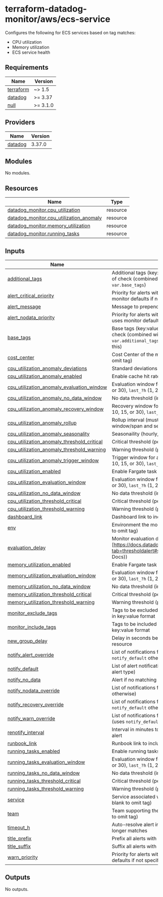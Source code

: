 # terraform-datadog-monitor/aws/ecs-service

Configures the following for ECS services based on tag matches:

* CPU utilization
* Memory utilization
* ECS service health

<!-- BEGIN_TF_DOCS -->
## Requirements

| Name | Version |
|------|---------|
| <a name="requirement_terraform"></a> [terraform](#requirement\_terraform) | ~> 1.5 |
| <a name="requirement_datadog"></a> [datadog](#requirement\_datadog) | >= 3.37 |
| <a name="requirement_null"></a> [null](#requirement\_null) | >= 3.1.0 |

## Providers

| Name | Version |
|------|---------|
| <a name="provider_datadog"></a> [datadog](#provider\_datadog) | 3.37.0 |

## Modules

No modules.

## Resources

| Name | Type |
|------|------|
| [datadog_monitor.cpu_utilization](https://registry.terraform.io/providers/datadog/datadog/latest/docs/resources/monitor) | resource |
| [datadog_monitor.cpu_utilization_anomaly](https://registry.terraform.io/providers/datadog/datadog/latest/docs/resources/monitor) | resource |
| [datadog_monitor.memory_utilization](https://registry.terraform.io/providers/datadog/datadog/latest/docs/resources/monitor) | resource |
| [datadog_monitor.running_tasks](https://registry.terraform.io/providers/datadog/datadog/latest/docs/resources/monitor) | resource |

## Inputs

| Name | Description | Type | Default | Required |
|------|-------------|------|---------|:--------:|
| <a name="input_additional_tags"></a> [additional\_tags](#input\_additional\_tags) | Additional tags (key:value format) to add to this type of check (combined with `local.tags` and `var.base_tags`) | `list(string)` | `[]` | no |
| <a name="input_alert_critical_priority"></a> [alert\_critical\_priority](#input\_alert\_critical\_priority) | Priority for alerts within critical threshold (P1-P5, uses monitor defaults if not specified) | `string` | `null` | no |
| <a name="input_alert_message"></a> [alert\_message](#input\_alert\_message) | Message to prepend to alert notifications | `string` | `"Alert"` | no |
| <a name="input_alert_nodata_priority"></a> [alert\_nodata\_priority](#input\_alert\_nodata\_priority) | Priority for alerts within warning threshold (P1-P5, uses monitor defaults if not specified) | `string` | `null` | no |
| <a name="input_base_tags"></a> [base\_tags](#input\_base\_tags) | Base tags (key:value format) to add to this type of check (combined with `local.tags` and `var.additional_tags`, generally you should not change this) | `list(string)` | <pre>[<br>  "resource:ecs-service"<br>]</pre> | no |
| <a name="input_cost_center"></a> [cost\_center](#input\_cost\_center) | Cost Center of the monitored resource (leave blank to omit tag) | `string` | `null` | no |
| <a name="input_cpu_utilization_anomaly_deviations"></a> [cpu\_utilization\_anomaly\_deviations](#input\_cpu\_utilization\_anomaly\_deviations) | Standard deviations | `number` | `4` | no |
| <a name="input_cpu_utilization_anomaly_enabled"></a> [cpu\_utilization\_anomaly\_enabled](#input\_cpu\_utilization\_anomaly\_enabled) | Enable cache hit rate anomaly monitor | `bool` | `false` | no |
| <a name="input_cpu_utilization_anomaly_evaluation_window"></a> [cpu\_utilization\_anomaly\_evaluation\_window](#input\_cpu\_utilization\_anomaly\_evaluation\_window) | Evaluation window for monitor (`last_?m` (1, 5, 10, 15, or 30), `last_?h` (1, 2, or 4), or `last_1d`] | `string` | `"last_1d"` | no |
| <a name="input_cpu_utilization_anomaly_no_data_window"></a> [cpu\_utilization\_anomaly\_no\_data\_window](#input\_cpu\_utilization\_anomaly\_no\_data\_window) | No data threshold (in minutes, 0 to disable) | `number` | `10` | no |
| <a name="input_cpu_utilization_anomaly_recovery_window"></a> [cpu\_utilization\_anomaly\_recovery\_window](#input\_cpu\_utilization\_anomaly\_recovery\_window) | Recovery window for anomaly monitor (`last_?m` (1, 5, 10, 15, or 30), `last_?h` (1, 2, or 4), or `last_1d`] | `string` | `"last_15m"` | no |
| <a name="input_cpu_utilization_anomaly_rollup"></a> [cpu\_utilization\_anomaly\_rollup](#input\_cpu\_utilization\_anomaly\_rollup) | Rollup interval (must be sized based on evaluation window/span and seasonaility) | `number` | `60` | no |
| <a name="input_cpu_utilization_anomaly_seasonality"></a> [cpu\_utilization\_anomaly\_seasonality](#input\_cpu\_utilization\_anomaly\_seasonality) | Seasonaility (hourly, daily, weekly) | `string` | `"weekly"` | no |
| <a name="input_cpu_utilization_anomaly_threshold_critical"></a> [cpu\_utilization\_anomaly\_threshold\_critical](#input\_cpu\_utilization\_anomaly\_threshold\_critical) | Critical threshold (percent) | `number` | `null` | no |
| <a name="input_cpu_utilization_anomaly_threshold_warning"></a> [cpu\_utilization\_anomaly\_threshold\_warning](#input\_cpu\_utilization\_anomaly\_threshold\_warning) | Warning threshold (percent) | `number` | `null` | no |
| <a name="input_cpu_utilization_anomaly_trigger_window"></a> [cpu\_utilization\_anomaly\_trigger\_window](#input\_cpu\_utilization\_anomaly\_trigger\_window) | Trigger window for anomaly monitor (`last_?m` (1, 5, 10, 15, or 30), `last_?h` (1, 2, or 4), or `last_1d`] | `string` | `"last_1h"` | no |
| <a name="input_cpu_utilization_enabled"></a> [cpu\_utilization\_enabled](#input\_cpu\_utilization\_enabled) | Enable Fargate task CPU utilization monitor | `bool` | `false` | no |
| <a name="input_cpu_utilization_evaluation_window"></a> [cpu\_utilization\_evaluation\_window](#input\_cpu\_utilization\_evaluation\_window) | Evaluation window for monitor (`last_?m` (1, 5, 10, 15, or 30), `last_?h` (1, 2, or 4), or `last_1d`] | `string` | `"last_5m"` | no |
| <a name="input_cpu_utilization_no_data_window"></a> [cpu\_utilization\_no\_data\_window](#input\_cpu\_utilization\_no\_data\_window) | No data threshold (in minutes, 0 to disable) | `number` | `10` | no |
| <a name="input_cpu_utilization_threshold_critical"></a> [cpu\_utilization\_threshold\_critical](#input\_cpu\_utilization\_threshold\_critical) | Critical threshold (percent) | `string` | `90` | no |
| <a name="input_cpu_utilization_threshold_warning"></a> [cpu\_utilization\_threshold\_warning](#input\_cpu\_utilization\_threshold\_warning) | Warning threshold (percent) | `number` | `80` | no |
| <a name="input_dashboard_link"></a> [dashboard\_link](#input\_dashboard\_link) | Dashboard link to include in message | `string` | `null` | no |
| <a name="input_env"></a> [env](#input\_env) | Environment the monitored resource is in (leave blank to omit tag) | `string` | n/a | yes |
| <a name="input_evaluation_delay"></a> [evaluation\_delay](#input\_evaluation\_delay) | Monitor evaluation delay (see [https://docs.datadoghq.com/monitors/configuration/?tab=thresholdalert#set-alert-conditions](Datadog Docs)) | `number` | `900` | no |
| <a name="input_memory_utilization_enabled"></a> [memory\_utilization\_enabled](#input\_memory\_utilization\_enabled) | Enable Fargate task memory utilization monitor | `bool` | `false` | no |
| <a name="input_memory_utilization_evaluation_window"></a> [memory\_utilization\_evaluation\_window](#input\_memory\_utilization\_evaluation\_window) | Evaluation window for monitor (`last_?m` (1, 5, 10, 15, or 30), `last_?h` (1, 2, or 4), or `last_1d`] | `string` | `"last_15m"` | no |
| <a name="input_memory_utilization_no_data_window"></a> [memory\_utilization\_no\_data\_window](#input\_memory\_utilization\_no\_data\_window) | No data threshold (in minutes, 0 to disable) | `number` | `10` | no |
| <a name="input_memory_utilization_threshold_critical"></a> [memory\_utilization\_threshold\_critical](#input\_memory\_utilization\_threshold\_critical) | Critical threshold (percent) | `string` | `0.9` | no |
| <a name="input_memory_utilization_threshold_warning"></a> [memory\_utilization\_threshold\_warning](#input\_memory\_utilization\_threshold\_warning) | Warning threshold (percent) | `number` | `0.8` | no |
| <a name="input_monitor_exclude_tags"></a> [monitor\_exclude\_tags](#input\_monitor\_exclude\_tags) | Tags to be excluded in the monitoring query. Specify in key:value format | `list(string)` | `[]` | no |
| <a name="input_monitor_include_tags"></a> [monitor\_include\_tags](#input\_monitor\_include\_tags) | Tags to be included in the monitoring query. Specify in key:value format | `list(string)` | `[]` | no |
| <a name="input_new_group_delay"></a> [new\_group\_delay](#input\_new\_group\_delay) | Delay in seconds before generating alerts for a new resource | `number` | `300` | no |
| <a name="input_notify_alert_override"></a> [notify\_alert\_override](#input\_notify\_alert\_override) | List of notifications for alerts in critical threshold (uses `notify_default` otherwise) | `list(string)` | `[]` | no |
| <a name="input_notify_default"></a> [notify\_default](#input\_notify\_default) | List of alert notifications (can be overridden based on alert type) | `list(string)` | n/a | yes |
| <a name="input_notify_no_data"></a> [notify\_no\_data](#input\_notify\_no\_data) | Alert if no matching data is found | `bool` | `false` | no |
| <a name="input_notify_nodata_override"></a> [notify\_nodata\_override](#input\_notify\_nodata\_override) | List of notifications for no data (uses `notify_default` otherwise) | `list(string)` | `[]` | no |
| <a name="input_notify_recovery_override"></a> [notify\_recovery\_override](#input\_notify\_recovery\_override) | List of notifications for alert recovery (uses `notify_default` otherwise) | `list(string)` | `[]` | no |
| <a name="input_notify_warn_override"></a> [notify\_warn\_override](#input\_notify\_warn\_override) | List of notifications for alerts in warning threshold (uses `notify_default` otherwise) | `list(string)` | `[]` | no |
| <a name="input_renotify_interval"></a> [renotify\_interval](#input\_renotify\_interval) | Interval in minutes to re-send notifications about an alert | `number` | `0` | no |
| <a name="input_runbook_link"></a> [runbook\_link](#input\_runbook\_link) | Runbook link to include in message | `string` | `null` | no |
| <a name="input_running_tasks_enabled"></a> [running\_tasks\_enabled](#input\_running\_tasks\_enabled) | Enable running tasks monitor | `bool` | `false` | no |
| <a name="input_running_tasks_evaluation_window"></a> [running\_tasks\_evaluation\_window](#input\_running\_tasks\_evaluation\_window) | Evaluation window for monitor (`last_?m` (1, 5, 10, 15, or 30), `last_?h` (1, 2, or 4), or `last_1d`] | `string` | `"last_5m"` | no |
| <a name="input_running_tasks_no_data_window"></a> [running\_tasks\_no\_data\_window](#input\_running\_tasks\_no\_data\_window) | No data threshold (in minutes, 0 to disable) | `number` | `10` | no |
| <a name="input_running_tasks_threshold_critical"></a> [running\_tasks\_threshold\_critical](#input\_running\_tasks\_threshold\_critical) | Critical threshold (percentage) | `number` | `0.25` | no |
| <a name="input_running_tasks_threshold_warning"></a> [running\_tasks\_threshold\_warning](#input\_running\_tasks\_threshold\_warning) | Warning threshold (percentage) | `number` | `null` | no |
| <a name="input_service"></a> [service](#input\_service) | Service associated with the monitored resource (leave blank to omit tag) | `string` | `null` | no |
| <a name="input_team"></a> [team](#input\_team) | Team supporting the monitored resource (leave blank to omit tag) | `string` | `null` | no |
| <a name="input_timeout_h"></a> [timeout\_h](#input\_timeout\_h) | Auto-resolve alert in specified hours if condition no longer matches | `number` | `0` | no |
| <a name="input_title_prefix"></a> [title\_prefix](#input\_title\_prefix) | Prefix all alerts with specified value in brackets | `string` | `null` | no |
| <a name="input_title_suffix"></a> [title\_suffix](#input\_title\_suffix) | Suffix all alerts with specified value in parenthesis | `string` | `null` | no |
| <a name="input_warn_priority"></a> [warn\_priority](#input\_warn\_priority) | Priority for alerts with no data (P1-P5, uses monitor defaults if not specified) | `string` | `null` | no |

## Outputs

No outputs.
<!-- END_TF_DOCS -->
